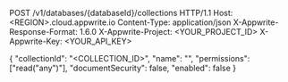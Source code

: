 POST /v1/databases/{databaseId}/collections HTTP/1.1
Host: &lt;REGION&gt;.cloud.appwrite.io
Content-Type: application/json
X-Appwrite-Response-Format: 1.6.0
X-Appwrite-Project: <YOUR_PROJECT_ID>
X-Appwrite-Key: <YOUR_API_KEY>

{
  "collectionId": "<COLLECTION_ID>",
  "name": "<NAME>",
  "permissions": ["read(\"any\")"],
  "documentSecurity": false,
  "enabled": false
}
